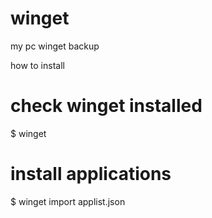 # winget
my pc winget backup

how to install

# check winget installed

$ winget

# install applications

$ winget import applist.json
